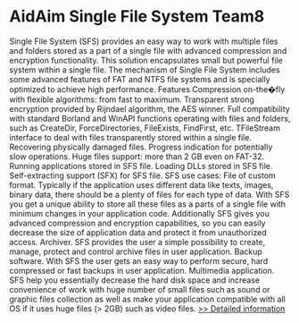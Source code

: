 # AidAim Single File System Team8
Single File System (SFS) provides an easy way to work with multiple files and folders stored as a part of a single file with advanced compression and encryption functionality. This solution encapsulates small but powerful file system within a single file. The mechanism of Single File System includes some advanced features of FAT and NTFS file systems and is specially optimized to achieve high performance.
Features
Compression on-the�fly with flexible algorithms: from fast to maximum.
Transparent strong encryption provided by Rijndael algorithm, the AES winner.
Full compatibility with standard Borland and WinAPI functions operating with files and folders, such as CreateDir, ForceDirectories, FileExists, FindFirst, etc.
TFileStream interface to deal with files transparently stored within a single file.
Recovering physically damaged files.
Progress indication for potentially slow operations.
Huge files support: more than 2 GB even on FAT-32.
Running applications stored in SFS file.
Loading DLLs stored in SFS file.
Self-extracting support (SFX) for SFS file.
SFS use cases:
File of custom format. Typically if the application uses different data like texts, images, binary data, there should be a plenty of files for each type of data. With SFS you get a unique ability to store all these files as a parts of a single file with minimum changes in your application code. Additionally SFS gives you advanced compression and encryption capabilities, so you can easily decrease the size of application data and protect it from unauthorized access.
Archiver. SFS provides the user a simple possibility to create, manage, protect and control archive files in user application.
Backup software. With SFS the user gets an easy way to perform secure, hard compressed or fast backups in user application.
Multimedia application. SFS help you essentially decrease the hard disk space and increase convenience of work with huge number of small files such as sound or graphic files collection as well as make your application compatible with all OS if it uses huge files (> 2GB) such as video files.
[>> Detailed information](https://secure.shareit.com/shareit/product.html?productid=172114&affiliateid=200057808)
